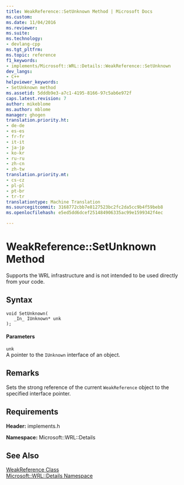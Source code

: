 ```yaml
---
title: WeakReference::SetUnknown Method | Microsoft Docs
ms.custom: 
ms.date: 11/04/2016
ms.reviewer: 
ms.suite: 
ms.technology:
- devlang-cpp
ms.tgt_pltfrm: 
ms.topic: reference
f1_keywords:
- implements/Microsoft::WRL::Details::WeakReference::SetUnknown
dev_langs:
- C++
helpviewer_keywords:
- SetUnknown method
ms.assetid: 5dddb9e3-a7c1-4195-8166-97c5ab6e972f
caps.latest.revision: 7
author: mikeblome
ms.author: mblome
manager: ghogen
translation.priority.ht:
- de-de
- es-es
- fr-fr
- it-it
- ja-jp
- ko-kr
- ru-ru
- zh-cn
- zh-tw
translation.priority.mt:
- cs-cz
- pl-pl
- pt-br
- tr-tr
translationtype: Machine Translation
ms.sourcegitcommit: 3168772cbb7e8127523bc2fc2da5cc9b4f59beb8
ms.openlocfilehash: e5ed5dd6dcef251484906335ac99e1599342f4ec

---
```

# WeakReference::SetUnknown Method
Supports the WRL infrastructure and is not intended to be used directly from your code.  
  
## Syntax  
  
```  
void SetUnknown(  
   _In_ IUnknown* unk  
);  
```  
  
#### Parameters  
 `unk`  
 A pointer to the `IUnknown` interface of an object.  
  
## Remarks  
 Sets the strong reference of the current `WeakReference` object to the specified interface pointer.  
  
## Requirements  
 **Header:** implements.h  
  
 **Namespace:** Microsoft::WRL::Details  
  
## See Also
[WeakReference Class](../windows/weakreference-class1.md)  
 [Microsoft::WRL::Details Namespace](../windows/microsoft-wrl-details-namespace.md)


<!--HONumber=Jan17_HO2-->


